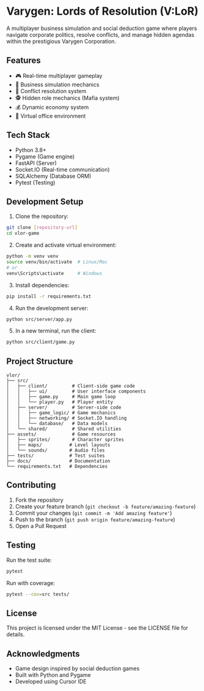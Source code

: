 # Varygen: Lords of Resolution (V:LoR)

A multiplayer business simulation and social deduction game where players navigate corporate politics, resolve conflicts, and manage hidden agendas within the prestigious Varygen Corporation.

## Features

- 🎮 Real-time multiplayer gameplay
- 💼 Business simulation mechanics
- 🤝 Conflict resolution system
- 🕵️ Hidden role mechanics (Mafia system)
- 💰 Dynamic economy system
- 🏢 Virtual office environment

## Tech Stack

- Python 3.8+
- Pygame (Game engine)
- FastAPI (Server)
- Socket.IO (Real-time communication)
- SQLAlchemy (Database ORM)
- Pytest (Testing)

## Development Setup

1. Clone the repository:
```bash
git clone [repository-url]
cd vlor-game
```

2. Create and activate virtual environment:
```bash
python -m venv venv
source venv/bin/activate  # Linux/Mac
# or
venv\Scripts\activate     # Windows
```

3. Install dependencies:
```bash
pip install -r requirements.txt
```

4. Run the development server:
```bash
python src/server/app.py
```

5. In a new terminal, run the client:
```bash
python src/client/game.py
```

## Project Structure

```
vlor/
├── src/
│   ├── client/         # Client-side game code
│   │   ├── ui/         # User interface components
│   │   ├── game.py     # Main game loop
│   │   └── player.py   # Player entity
│   ├── server/         # Server-side code
│   │   ├── game_logic/ # Game mechanics
│   │   ├── networking/ # Socket.IO handling
│   │   └── database/   # Data models
│   └── shared/         # Shared utilities
├── assets/             # Game resources
│   ├── sprites/        # Character sprites
│   ├── maps/          # Level layouts
│   └── sounds/        # Audio files
├── tests/             # Test suites
├── docs/              # Documentation
└── requirements.txt   # Dependencies
```

## Contributing

1. Fork the repository
2. Create your feature branch (`git checkout -b feature/amazing-feature`)
3. Commit your changes (`git commit -m 'Add amazing feature'`)
4. Push to the branch (`git push origin feature/amazing-feature`)
5. Open a Pull Request

## Testing

Run the test suite:
```bash
pytest
```

Run with coverage:
```bash
pytest --cov=src tests/
```

## License

This project is licensed under the MIT License - see the LICENSE file for details.

## Acknowledgments

- Game design inspired by social deduction games
- Built with Python and Pygame
- Developed using Cursor IDE

